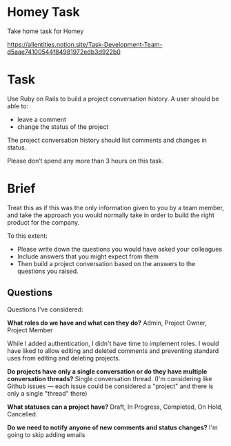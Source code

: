 # Homey Task

Take home task for Homey

https://allentities.notion.site/Task-Development-Team-d5aae74100544f84981972edb3d922b0

# Task

Use Ruby on Rails to build a project conversation history. A user should be able to:
* leave a comment
* change the status of the project

The project conversation history should list comments and changes in status. 

Please don’t spend any more than 3 hours on this task.

# Brief

Treat this as if this was the only information given to you by a team member, and take the approach you would normally take in order to build the right product for the company. 

To this extent:
* Please write down the questions you would have asked your colleagues
* Include answers that you might expect from them
* Then build a project conversation based on the answers to the questions you raised.

## Questions

Questions I've considered:

**What roles do we have and what can they do?**
Admin, Project Owner, Project Member

While I added authentication, I didn't have time to implement roles. I would
have liked to allow editing and deleted comments and preventing standard uses
from editing and deleting projects.

**Do projects have only a single conversation or do they have multiple conversation threads?**
Single conversation thread. (I'm considering like Github issues — each issue
could be considered a "project" and there is only a single "thread" there)

**What statuses can a project have?**
Draft, In Progress, Completed, On Hold, Cancelled.

**Do we need to notify anyone of new comments and status changes?**
I'm going to skip adding emails
